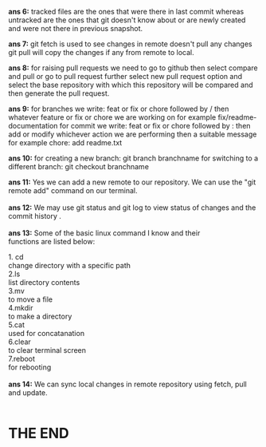 
**ans 6:** tracked files are the ones that were there in last commit whereas untracked are the ones that git doesn't know about or are newly created and were not there in previous snapshot.

**ans 7:** git fetch is used to see changes in remote doesn't pull any changes
git pull will copy the changes if any from remote to local.

**ans 8:** for raising pull requests we need to go to github then select compare and pull or go to pull request further select new pull request option and select the base repository with which this repository will be compared and then generate the pull request.

**ans 9:** for branches we write: feat or fix or chore followed by / then whatever feature or fix or chore we are working on for example fix/readme-documentation
for commit we write: feat or fix or chore followed by : then add or modify whichever action we are performing then a suitable message for example chore: add readme.txt

**ans 10:** for creating a new branch: git branch branchname
for switching to a different branch: git checkout branchname 

**ans 11:**  Yes we can add a new remote to our repository. We can use the "git remote add" command on our terminal.</br></br>
**ans 12:**  We may use git status and git log to view status of changes and the commit history  .</br></br>
**ans 13:** Some of the basic linux command I know and their </br>
functions are listed below:</br>
     <p>   1. cd </br>
        change directory with a specific path</br>
        2.ls</br>
        list directory contents</br>
        3.mv</br>
        to move a file</br>
        4.mkdir</br>
        to make a directory</br>
        5.cat</br>
        used for concatanation </br>
        6.clear </br>
        to clear terminal screen</br>
        7.reboot</br>
        for rebooting</br><br>
**ans 14:** We can sync local changes in remote repository using fetch, pull and update.</br></br>

# THE END

